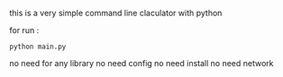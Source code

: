 this is a very simple command line claculator with python 

for run :
```
python main.py
```
no need for any library 
no need config
no need install 
no need network
